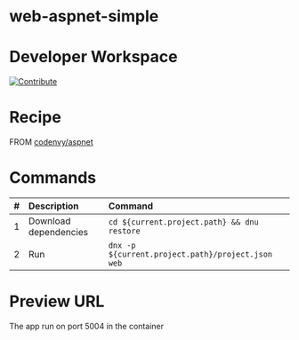 # web-aspnet-simple

# Developer Workspace

[![Contribute](http://beta.codenvy.com/factory/resources/codenvy-contribute.svg)](http://beta.codenvy.com/f?id=m9ylnmjtmzvmq99i)

# Recipe

FROM [codenvy/aspnet](https://hub.docker.com/r/codenvy/aspnet/)

# Commands

| #       | Description           | Command  |
| :------------- |:-------------| :-----|
| 1      | Download dependencies | `cd ${current.project.path} && dnu restore` |
| 2      | Run      |   `dnx -p ${current.project.path}/project.json web` |

# Preview URL

The app run on port 5004 in the container
